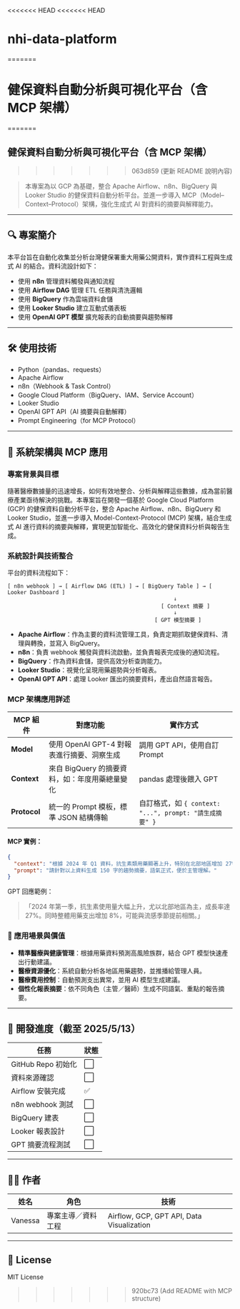 <<<<<<< HEAD
<<<<<<< HEAD
# nhi-data-platform
=======
# 健保資料自動分析與可視化平台（含 MCP 架構）
=======
## 健保資料自動分析與可視化平台（含 MCP 架構）
>>>>>>> 063d859 (更新 README 說明內容)

> 本專案為以 GCP 為基礎，整合 Apache Airflow、n8n、BigQuery 與 Looker Studio 的健保資料自動分析平台。並進一步導入 MCP（Model–Context–Protocol）架構，強化生成式 AI 對資料的摘要與解釋能力。

---

## 🔍 專案簡介

本平台旨在自動化收集並分析台灣健保署重大用藥公開資料，實作資料工程與生成式 AI 的結合。資料流設計如下：

* 使用 **n8n** 管理資料觸發與通知流程
* 使用 **Airflow DAG** 管理 ETL 任務與清洗邏輯
* 使用 **BigQuery** 作為雲端資料倉儲
* 使用 **Looker Studio** 建立互動式儀表板
* 使用 **OpenAI GPT 模型** 擴充報表的自動摘要與趨勢解釋

---

## 🛠️ 使用技術

* Python（pandas、requests）
* Apache Airflow
* n8n（Webhook & Task Control）
* Google Cloud Platform（BigQuery、IAM、Service Account）
* Looker Studio
* OpenAI GPT API（AI 摘要與自動解釋）
* Prompt Engineering（for MCP Protocol）

---

## 🧱 系統架構與 MCP 應用

### 專案背景與目標

隨著醫療數據量的迅速增長，如何有效地整合、分析與解釋這些數據，成為當前醫療產業亟待解決的挑戰。本專案旨在開發一個基於 Google Cloud Platform (GCP) 的健保資料自動分析平台，整合 Apache Airflow、n8n、BigQuery 和 Looker Studio，並進一步導入 Model-Context-Protocol (MCP) 架構，結合生成式 AI 進行資料的摘要與解釋，實現更加智能化、高效化的健保資料分析與報告生成。

### 系統設計與技術整合

平台的資料流程如下：

```
[ n8n webhook ] → [ Airflow DAG (ETL) ] → [ BigQuery Table ] → [ Looker Dashboard ]
                                                    ↓
                                                [ Context 摘要 ]
                                                    ↓
                                              [ GPT 模型摘要 ]
```

* **Apache Airflow**：作為主要的資料流管理工具，負責定期抓取健保資料、清理與轉換，並寫入 BigQuery。
* **n8n**：負責 webhook 觸發與資料流啟動，並負責報表完成後的通知流程。
* **BigQuery**：作為資料倉儲，提供高效分析查詢能力。
* **Looker Studio**：視覺化呈現用藥趨勢與分析報表。
* **OpenAI GPT API**：處理 Looker 匯出的摘要資料，產出自然語言報告。

### MCP 架構應用詳述

| MCP 組件       | 對應功能                         | 實作方式                                         |
| ------------ | ---------------------------- | -------------------------------------------- |
| **Model**    | 使用 OpenAI GPT-4 對報表進行摘要、洞察生成 | 調用 GPT API，使用自訂 Prompt                       |
| **Context**  | 來自 BigQuery 的摘要資料，如：年度用藥總量變化 | pandas 處理後餵入 GPT                             |
| **Protocol** | 統一的 Prompt 模板，標準 JSON 結構傳輸   | 自訂格式，如 `{ context: "...", prompt: "請生成摘要" }` |

#### MCP 實例：

```json
{
  "context": "根據 2024 年 Q1 資料，抗生素類用藥顯著上升，特別在北部地區增加 27%。整體用藥支出提高 8%。",
  "prompt": "請針對以上資料生成 150 字的趨勢摘要，語氣正式，便於主管理解。"
}
```

GPT 回應範例：

> 「2024 年第一季，抗生素使用量大幅上升，尤以北部地區為主，成長率達 27%。同時整體用藥支出增加 8%，可能與流感季節提前相關。」

### 📌 應用場景與價值

* **精準醫療與健康管理**：根據用藥資料預測高風險族群，結合 GPT 模型快速產出行動建議。
* **醫療資源優化**：系統自動分析各地區用藥趨勢，並推播給管理人員。
* **醫療費用控制**：自動預測支出異常，並用 AI 模型生成建議。
* **個性化報表摘要**：依不同角色（主管／醫師）生成不同語氣、重點的報告摘要。

---

## 📅 開發進度（截至 2025/5/13）

| 任務              | 狀態 |
| --------------- | -- |
| GitHub Repo 初始化 | ⬜  |
| 資料來源確認          | ⬜  |
| Airflow 安裝完成    | ✅  |
| n8n webhook 測試  | ⬜  |
| BigQuery 建表     | ⬜  |
| Looker 報表設計     | ⬜  |
| GPT 摘要流程測試      | ⬜  |

---

## 👩‍💻 作者

| 姓名      | 角色        | 技術                                        |
| ------- | --------- | ----------------------------------------- |
| Vanessa | 專案主導／資料工程 | Airflow, GCP, GPT API, Data Visualization |

---

## 📄 License

MIT License
>>>>>>> 920bc73 (Add README with MCP structure)
